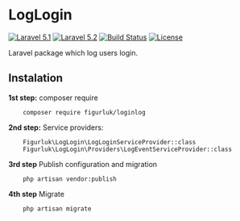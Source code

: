 # LogLogin

<p>
<a href="http://laravel.com"><img src="https://camo.githubusercontent.com/b39775ee51ff26f09a54df240ba8b013ceec340c/68747470733a2f2f696d672e736869656c64732e696f2f62616467652f4c61726176656c2d352e312d6f72616e67652e7376673f7374796c653d666c61742d737175617265" alt="Laravel 5.1" data-canonical-src="https://img.shields.io/badge/Laravel-5.1-orange.svg?style=flat-square" style="max-width:100%;"></a>
<a href="http://laravel.com"><img src="https://camo.githubusercontent.com/bc2eee937a689297a19a2db59b798c2b24b5321c/68747470733a2f2f696d672e736869656c64732e696f2f62616467652f4c61726176656c2d352e322d6f72616e67652e7376673f7374796c653d666c61742d737175617265" alt="Laravel 5.2" data-canonical-src="https://img.shields.io/badge/Laravel-5.2-orange.svg?style=flat-square" style="max-width:100%;"></a>
<a href="https://travis-ci.org/caffeinated/shinobi"><img src="https://camo.githubusercontent.com/c2dc9b50b8a4a79a15a11c620921521a4e86fb66/687474703a2f2f696d672e736869656c64732e696f2f7472617669732f6361666665696e617465642f7368696e6f62692f6d61737465722e7376673f7374796c653d666c61742d737175617265" alt="Build Status" data-canonical-src="http://img.shields.io/travis/caffeinated/shinobi/master.svg?style=flat-square" style="max-width:100%;"></a>
<a href="https://tldrlegal.com/license/mit-license"><img src="https://camo.githubusercontent.com/3ce76a8291b83cd2eaf305703ee718a281d09b66/687474703a2f2f696d672e736869656c64732e696f2f62616467652f6c6963656e73652d4d49542d627269676874677265656e2e7376673f7374796c653d666c61742d737175617265" alt="License" data-canonical-src="http://img.shields.io/badge/license-MIT-brightgreen.svg?style=flat-square" style="max-width:100%;"></a>
</p>

Laravel package which log users login.

## Instalation
**1st step:** composer require 

        composer require figurluk/loginlog

**2nd step:** Service providers:
                
        Figurluk\LogLogin\LogLoginServiceProvider::class
        Figurluk\LogLogin\Providers\LogEventServiceProvider::class
        
**3rd step** Publish configuration and migration

        php artisan vendor:publish

**4th step** Migrate

        php artisan migrate


